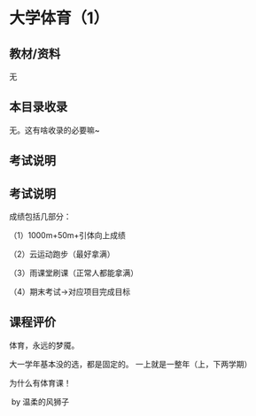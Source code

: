 # 大学体育（1）

## 教材/资料

无



## 本目录收录

无。这有啥收录的必要嘛~



## 考试说明

## 考试说明

成绩包括几部分：

（1）1000m+50m+引体向上成绩

（2）云运动跑步（最好拿满）

（3）雨课堂刷课（正常人都能拿满）

（4）期末考试->对应项目完成目标

## 课程评价

体育，永远的梦魇。

大一学年基本没的选，都是固定的。 一上就是一整年（上，下两学期）

为什么有体育课！		

​																																											by 温柔的风狮子


